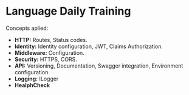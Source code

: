 # Language Daily Training

Concepts aplied:

* **HTTP:** Routes, Status codes.
* **Identity:** Identity configuration, JWT, Claims Authorization.
* **Middleware:** Configuration.
* **Security:** HTTPS, CORS.
* **API:** Versioning, Documentation, Swagger integration, Environment configuration
* **Logging:** ILogger
* **HealphCheck**

